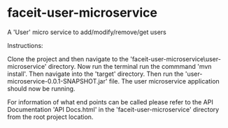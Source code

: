 # faceit-user-microservice
A 'User' micro service to  add/modify/remove/get users

Instructions:

Clone the project and then navigate to the 'faceit-user-microservice\user-microservice' directory.
Now run the terminal run the commmand 'mvn install'.
Then navigate into the 'target' directory.
Then run the 'user-microservice-0.0.1-SNAPSHOT.jar' file.
The user microservice application should now be running.

For information of what end points can be called please refer to the API Documentation 'API Docs.html'  in the 'faceit-user-microservice' directory from the root project location.
